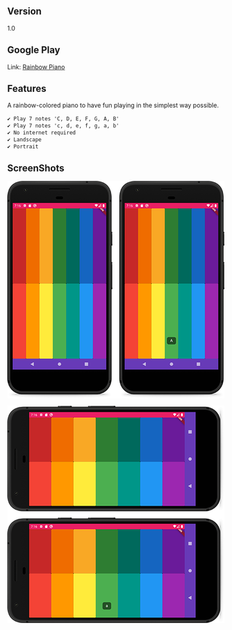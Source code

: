 Version
------------

1.0

Google Play
-----------

Link: [Rainbow Piano](https://play.google.com/store/apps/details?id=br.com.yonathan.rainbowpiano)

Features
------------

A rainbow-colored piano to have fun playing in the simplest way possible.

    ✔️ Play 7 notes 'C, D, E, F, G, A, B'
    ✔️ Play 7 notes 'c, d, e, f, g, a, b'
    ✔️ No internet required
    ✔️ Landscape
    ✔️ Portrait

ScreenShots
------------

![alt-screenhot](/assets/images/screenshot-1.png "ScreenShot Portrait")

![alt-screenhot](/assets/images/screenshot-2.png "ScreenShot Landscape")
